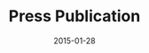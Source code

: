 ---
layout: external
redirect_url: 
title:  Press Publication
description: On 28 January 2015, BBC Radio Cambridgeshire, in the The Dotty McLeod Breakfast Show introduced our project to their audience.
date:   2015-01-28
image:  '/images/2015-01-28-press-press-radio-cambridgeshire.jpg'
tags:   [press]
nolink: true
---